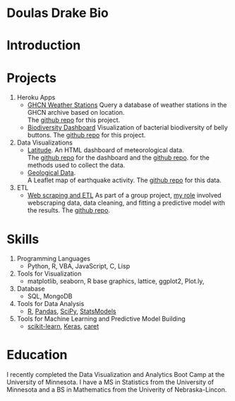 # Doulas Drake Bio

# Introduction

# Projects
1.  Heroku Apps
    *  [GHCN Weather Stations](https://ghcn-leaflet.herokuapp.com/)  Query a database of weather stations in the GHCN archive based on location.  
    The [github repo](https://github.com/douglasdrake/GHCN-stations) for this project.
    *  [Biodiversity Dashboard](https://bellybuttonbiodiversitydrake.herokuapp.com/)  Visualization of bacterial biodiversity of belly buttons.  The [github repo](https://github.com/douglasdrake/myheroku) for this project.
2.  Data Visualizations
    * [Latitude](https://douglasdrake.github.io/weather/).  An HTML dashboard of meteorological data.  
    The [github repo](https://github.com/douglasdrake/weather) for the dashboard and 
    the [github repo](https://github.com/douglasdrake/WeatherData).
    for the methods used to collect the data.
    * [Geological Data](https://douglasdrake.github.io/geojson/).  
    A Leaflet map of earthquake activity.  The [github repo](https://github.com/douglasdrake/geojson) for this data.
3.  ETL
    * [Web scraping and ETL](https://dkloepper.github.io/ncs1ml/index.html) As part of a group project, [my role](https://github.com/Justinmatt21/NCS-1MLProject/blob/master/dougstuff/Data%20Preparation.pptx) involved webscraping data, data cleaning, and fitting a predictive model
    with the results.  The [github repo](https://github.com/Justinmatt21/NCS-1MLProject/tree/master/dougstuff).

# Skills
1.  Programming Languages
    * Python, R, VBA, JavaScript, C, Lisp
2.  Tools for Visualization
    * matplotlib, seaborn, R base graphics, lattice, ggplot2, Plot.ly, 
3.  Database
    * SQL, MongoDB
4.  Tools for Data Analysis
    * [R](https://www.r-project.org/), [Pandas](https://pandas.pydata.org/), 
    [SciPy](https://pandas.pydata.org/), [StatsModels](http://www.statsmodels.org/stable/index.html) 
5.  Tools for Machine Learning and Predictive Model Building
    * [scikit-learn](https://scikit-learn.org/stable/), [Keras](https://keras.io/), [caret](http://topepo.github.io/caret/index.html)

# Education
I recently completed the Data Visualization and Analytics Boot Camp at the University of Minnesota.
I have a MS in Statistics from the University of Minnesota and a BS in Mathematics from the Univerity of Nebraska-Lincon.

